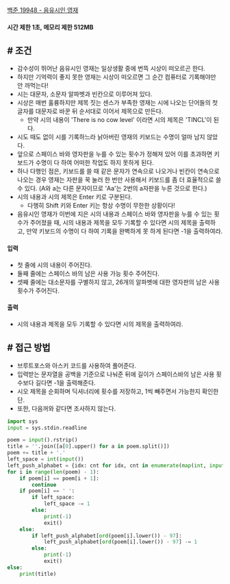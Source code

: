 
[백준 19948 - 음유시인 영재](https://www.acmicpc.net/problem/19948)

#### **시간 제한 1초, 메모리 제한 512MB**

## **# 조건**

- 감수성이 뛰어난 음유시인 영재는 일상생활 중에 번뜩 시상이 떠오르곤 한다.
- 하지만 기억력이 좋지 못한 영재는 시상이 떠오르면 그 순간 컴퓨터로 기록해야만 안 까먹는다! 
- 시는 대문자, 소문자 알파벳과 빈칸으로 이루어져 있다. 
- 시상은 매번 훌륭하지만 제목 짓는 센스가 부족한 영재는 시에 나오는 단어들의 첫 글자를 대문자로 바꾼 뒤 순서대로 이어서 제목으로 만든다. 
	- 만약 시의 내용이 'There is no cow level' 이라면 시의 제목은 'TINCL'이 된다.
- 시도 때도 없이 시를 기록하느라 낡아버린 영재의 키보드는 수명이 얼마 남지 않았다. 
- 앞으로 스페이스 바와 영자판을 누를 수 있는 횟수가 정해져 있어 이를 초과하면 키보드가 수명이 다 하여 어떠한 작업도 하지 못하게 된다. 
- 하나 다행인 점은, 키보드를 쓸 때 같은 문자가 연속으로 나오거나 빈칸이 연속으로 나오는 경우 영재는 자판을 꾹 눌러 한 번만 사용해서 키보드를 좀 더 효율적으로 쓸 수 있다. (A와 a는 다른 문자이므로 'Aa'는 2번의 a자판을 누른 것으로 한다.)
- 시의 내용과 시의 제목은 Enter 키로 구분된다. 
	- 다행히 Shift 키와 Enter 키는 항상 수명이 무한한 상황이다!
- 음유시인 영재가 이번에 지은 시의 내용과 스페이스 바와 영자판을 누를 수 있는 횟수가 주어졌을 때, 시의 내용과 제목을 모두 기록할 수 있다면 시의 제목을 출력하고, 만약 키보드의 수명이 다 하여 기록을 완벽하게 못 하게 된다면 -1을 출력하여라.

#### **입력**
- 첫 줄에 시의 내용이 주어진다.
- 둘째 줄에는 스페이스 바의 남은 사용 가능 횟수 주어진다.
- 셋째 줄에는 대소문자를 구별하지 않고, 26개의 알파벳에 대한 영자판의 남은 사용 횟수가 주어진다.

#### **출력**
- 시의 내용과 제목을 모두 기록할 수 있다면 시의 제목을 출력하여라.

## **# 접근 방법**

- 브루트포스와 아스키 코드를 사용하여 풀어준다.
- 입력받는 문자열을 공백을 기준으로 나눠준 뒤에 길이가 스페이스바의 남은 사용 횟수보다 길다면 -1을 출력해준다.
- 시오 제목을 순회하며 딕셔너리에 횟수를 저장하고, 1씩 빼주면서 가능한지 확인한단.
- 또한, 다음꺼와 같다면 조사하지 않는다.

```python
import sys
input = sys.stdin.readline

poem = input().rstrip()
title = ''.join([a[0].upper() for a in poem.split()])
poem += title + '.'
left_space = int(input())
left_push_alphabet = {idx: cnt for idx, cnt in enumerate(map(int, input().split()))}
for i in range(len(poem) - 1):
    if poem[i] == poem[i + 1]:
        continue
    if poem[i] == ' ':
        if left_space:
            left_space -= 1
        else:
            print(-1)
            exit()
    else:
        if left_push_alphabet[ord(poem[i].lower()) - 97]:
            left_push_alphabet[ord(poem[i].lower()) - 97] -= 1
        else:
            print(-1)
            exit()
else:
    print(title)
```